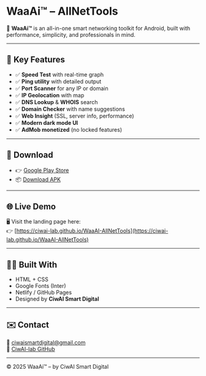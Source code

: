 # WaaAi™ – AllNetTools

🚀 **WaaAi™** is an all-in-one smart networking toolkit for Android, built with performance, simplicity, and professionals in mind.

---

## 🔧 Key Features

- ✅ **Speed Test** with real-time graph  
- ✅ **Ping utility** with detailed output  
- ✅ **Port Scanner** for any IP or domain  
- ✅ **IP Geolocation** with map  
- ✅ **DNS Lookup** & **WHOIS** search  
- ✅ **Domain Checker** with name suggestions  
- ✅ **Web Insight** (SSL, server info, performance)  
- ✅ **Modern dark mode UI**  
- ✅ **AdMob monetized** (no locked features)  

---

## 📱 Download

- 👉 [Google Play Store](https://play.google.com/store/apps/details?id=com.waaai.app)  
- 📦 [Download APK](https://drive.google.com/uc?export=download&id=1h31rDSKdgAwKnO-OKyfhjRWIrjMOSifa)

---

## 🌐 Live Demo

🖥️ Visit the landing page here:  
👉 [https://ciwai-lab.github.io/WaaAI-AllNetTools](https://ciwai-lab.github.io/WaaAI-AllNetTools)

---

## 👨‍💻 Built With

- HTML + CSS  
- Google Fonts (Inter)  
- Netlify / GitHub Pages  
- Designed by **CiwAI Smart Digital**

---

## ✉️ Contact

📧 [ciwaismartdigital@gmail.com](mailto:ciwaismartdigital@gmail.com)  
🔗 [CiwAI-lab GitHub](https://github.com/Ciwai-lab)

---

© 2025 WaaAi™ – by CiwAI Smart Digital
